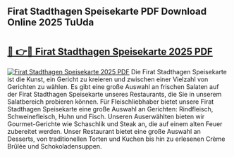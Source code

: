 ## Firat Stadthagen Speisekarte PDF Download Online 2025 TuUda

# <h2><a href="http://gcd4k7.nevu.top/?p=Firat+Stadthagen+Speisekarte">🔗 👉🔴 Firat Stadthagen Speisekarte 2025 PDF</a></h2>

[![Firat Stadthagen Speisekarte 2025 PDF](https://i.imgur.com/dBaPXMq.png)](http://gcd4k7.nevu.top/?p=Firat+Stadthagen+Speisekarte)
Die Firat Stadthagen Speisekarte ist die Kunst, ein Gericht zu kreieren und zwischen einer Vielzahl von Gerichten zu wählen. Es gibt eine große Auswahl an frischen Salaten auf der Firat Stadthagen Speisekarte unseres Restaurants, die Sie in unserem Salatbereich probieren können. Für Fleischliebhaber bietet unsere Firat Stadthagen Speisekarte eine große Auswahl an Gerichten: Rindfleisch, Schweinefleisch, Huhn und Fisch. Unseren Auserwählten bieten wir Gourmet-Gerichte wie Schaschlik und Steak an, die auf einem alten Feuer zubereitet werden. Unser Restaurant bietet eine große Auswahl an Desserts, von traditionellen Torten und Kuchen bis hin zu erlesenen Crème Brûlée und Schokoladensuppen.
